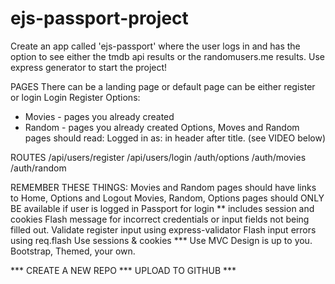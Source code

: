 # ejs-passport-project

Create an app called 'ejs-passport' where the user logs in and has the option to see either the tmdb api results or the randomusers.me results.
Use express generator to start the project!

PAGES
There can be a landing page or default page can be either register or login
Login
Register
Options:
* Movies - pages you already created
* Random - pages you already created
Options, Moves and Random pages should read: Logged in as: <username> in header after title. (see VIDEO below)


ROUTES
/api/users/register
/api/users/login
/auth/options
/auth/movies
/auth/random


REMEMBER THESE THINGS:
Movies and Random pages should have links to Home, Options and Logout
Movies, Random, Options pages should ONLY BE available if user is logged in
Passport for login ** includes session and cookies
Flash message for incorrect credentials or input fields not being filled out.
Validate register input using express-validator
Flash input errors using req.flash
Use sessions & cookies
*** Use MVC
Design is up to you. Bootstrap, Themed, your own.


*** CREATE A NEW REPO *** UPLOAD TO GITHUB ***